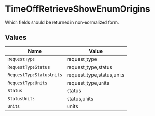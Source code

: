 # TimeOffRetrieveShowEnumOrigins

Which fields should be returned in non-normalized form.


## Values

| Name                      | Value                     |
| ------------------------- | ------------------------- |
| `RequestType`             | request_type              |
| `RequestTypeStatus`       | request_type,status       |
| `RequestTypeStatusUnits`  | request_type,status,units |
| `RequestTypeUnits`        | request_type,units        |
| `Status`                  | status                    |
| `StatusUnits`             | status,units              |
| `Units`                   | units                     |